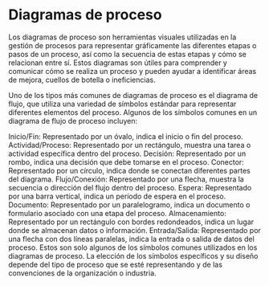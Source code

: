 # Diagramas de proceso

Los diagramas de proceso son herramientas visuales utilizadas en la gestión de procesos para representar gráficamente las diferentes etapas o pasos de un proceso, así como la secuencia de estas etapas y cómo se relacionan entre sí. Estos diagramas son útiles para comprender y comunicar cómo se realiza un proceso y pueden ayudar a identificar áreas de mejora, cuellos de botella o ineficiencias.

Uno de los tipos más comunes de diagramas de proceso es el diagrama de flujo, que utiliza una variedad de símbolos estándar para representar diferentes elementos del proceso. Algunos de los símbolos comunes en un diagrama de flujo de proceso incluyen:

Inicio/Fin: Representado por un óvalo, indica el inicio o fin del proceso.
Actividad/Proceso: Representado por un rectángulo, muestra una tarea o actividad específica dentro del proceso.
Decisión: Representado por un rombo, indica una decisión que debe tomarse en el proceso.
Conector: Representado por un círculo, indica donde se conectan diferentes partes del diagrama.
Flujo/Conexión: Representado por una flecha, muestra la secuencia o dirección del flujo dentro del proceso.
Espera: Representado por una barra vertical, indica un período de espera en el proceso.
Documento: Representado por un paralelogramo, indica un documento o formulario asociado con una etapa del proceso.
Almacenamiento: Representado por un rectángulo con bordes redondeados, indica un lugar donde se almacenan datos o información.
Entrada/Salida: Representado por una flecha con dos líneas paralelas, indica la entrada o salida de datos del proceso.
Estos son solo algunos de los símbolos comunes utilizados en los diagramas de proceso. La elección de los símbolos específicos y su diseño depende del tipo de proceso que se esté representando y de las convenciones de la organización o industria.
